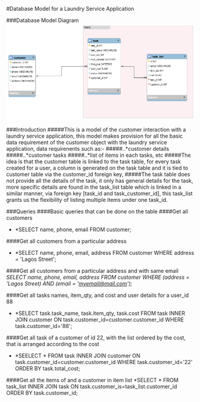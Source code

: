 #Database Model for a Laundry Service Application

###Database Model Diagram
![alt text](https://github.com/kigold/assignment-database-model/blob/development/db_model.png "Logo Title Text 1")

###Introduction
#####This is a model of the customer interaction with a laundry service application, this model makes provision for all the basic data requirement of the customer object with the laundry service application, data requirenents such as:-
#####..*customer details
#####..*customer tasks
#####..*list of items in each tasks, etc
#####The idea is that the customer table is linked to the task table, for every task  created for a user, a column is generated on the task table and it is tied to customer table via the customer_id foreign key, 
#####The task table does not provide all the details of the task, it only has general details for the task, more specific details are found in the task_list table which is linked in a similar manner, via foreign key [task_id and task_customer_id], this task_list grants us the flexibility of listing multiple items under one task_id.

###Queries
####Basic queries that can be done on the table
####Get all customers
*    *SELECT name, phone, email FROM customer;

####Get all customers from a particular address
*    *SELECT name, phone, email, address FROM customer WHERE address = 'Lagos Street';

####Get all customers from a particular address and with same email
*SELECT name, phone, email, address FROM customer WHERE (address = 'Lagos Street) AND (email = 'myemail@mail.com');*

####Get all tasks names, item_qty, and cost and user details for a user_id 88
*    *SELECT task.task_name, task.item_qty, task.cost FROM task INNER JOIN customer ON task.customer_id=customer.customer_id WHERE task.customer_id='88';

####Get all task of a customer of id 22, with the list ordered by the cost, that is arranged according to the cost
* *SEELECT * FROM task INNER JOIN customer ON task.customer_id=customer.customer_id WHERE task.customer_id='22' ORDER BY task.total_cost;

####Get all the items of and a customer in item list
*SELECT * FROM task_list INNER JOIN task ON task.customer_is=task_list.customer_id ORDER BY task.customer_id;





